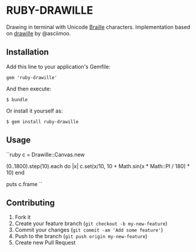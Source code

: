 RUBY-DRAWILLE
========

Drawing in terminal with Unicode [Braille][] characters. Implementation based on [drawille][] by @asciimoo.

[Braille]: http://en.wikipedia.org/wiki/Braille
[Drawille]: https://github.com/asciimoo/drawille


## Installation

Add this line to your application's Gemfile:

    gem 'ruby-drawille'

And then execute:

    $ bundle

Or install it yourself as:

    $ gem install ruby-drawille

## Usage

``ruby
c = Drawille::Canvas.new

(0..1800).step(10).each do |x| 
  c.set(x/10, 10 + Math.sin(x * Math::PI / 180) * 10) 
end

puts c.frame
``

## Contributing

1. Fork it
2. Create your feature branch (`git checkout -b my-new-feature`)
3. Commit your changes (`git commit -am 'Add some feature'`)
4. Push to the branch (`git push origin my-new-feature`)
5. Create new Pull Request
